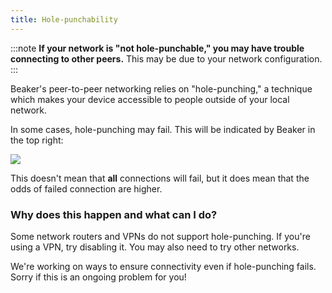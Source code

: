 ```yaml
---
title: Hole-punchability
---
```


:::note
**If your network is "not hole-punchable," you may have trouble connecting to other peers.** This may be due to your network configuration.
:::

Beaker's peer-to-peer networking relies on "hole-punching," a technique which makes your device accessible to people outside of your local network.

In some cases, hole-punching may fail. This will be indicated by Beaker in the top right:

![](/img/not-hole-punchable.png)

This doesn't mean that **all** connections will fail, but it does mean that the odds of failed connection are higher.

### Why does this happen and what can I do?

Some network routers and VPNs do not support hole-punching. If you're using a VPN, try disabling it. You may also need to try other networks.

We're working on ways to ensure connectivity even if hole-punching fails. Sorry if this is an ongoing problem for you!
